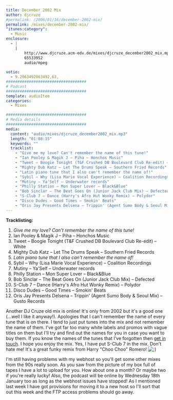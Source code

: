 ```yaml
---
title: December 2002 Mix
author: djcruze
#permalink: /2006/01/16/december-2002-mix/
permalink: /mixes/december-2002-mix/
"itunes:category":
  - Music
enclosure:
  - |
    |
        http://www.djcruze.acm-edv.de/mixes/djcruze_december2002_mix.mp3
        65533952
        audio/mpeg
        
votio:
  - 9.2063492063492,63,
###################################
# Podcast
###################################
template: audioItem
categories:
  - Mixes

###################################
# Media details
###################################
media:
  content: "audio/mixes/djcruze_december2002_mix.mp3"
  length: "01:08:15"
  keywords: ""
  tracklist:
    - "Give me my love? Can't remember the name of this tune!"
    - "Ian Pooley & Magik J – Piha – Honchos Music"
    - "Tweet – Boogie Tonight (T&F Crushed DB Boulevard Club Re-edit) – White"
    - "Mighty Dub Katz – Let The Drums Speak – Southern Fried Records"
    - "Latin piano tune that I also can't remember the name of!"
    - "Sybil – Why (Lisa Marie Vocal Experience) – Coalition Recordings"
    - "Mutiny – Ya'Self – Underwater records"
    - "Philly Station – Mon Super Lover – Black&Blue"
    - "Bob Sinclar – The Beat Goes On (Junior Jack Club Mix) – Defected"
    - "S-Club 7 – Dance (Harry's Afro Hut Wonky Remix) – Polydor"
    - "Disco Dudes – Good Times – Smokin' Beats"
    - "Oris Jay Presents Delsena – Trippin' (Agent Sumo Body & Seoul Mix) – Gusto Records"
---
```


**Tracklisting:**

  1. *Give me my love? Can't remember the name of this tune!*
  2. Ian Pooley & Magik J – Piha – Honchos Music
  3. Tweet – Boogie Tonight (T&F Crushed DB Boulevard Club Re-edit) – White
  4. Mighty Dub Katz – Let The Drums Speak – Southern Fried Records
  5. *Latin piano tune that I also can't remember the name of!*
  6. Sybil – Why (Lisa Marie Vocal Experience) – Coalition Recordings
  7. Mutiny – Ya'Self – Underwater records
  8. Philly Station – Mon Super Lover – Black&Blue
  9. Bob Sinclar – The Beat Goes On (Junior Jack Club Mix) – Defected
 10. S-Club 7 – Dance (Harry's Afro Hut Wonky Remix) – Polydor
 11. Disco Dudes – Good Times – Smokin' Beats
 12. Oris Jay Presents Delsena – Trippin' (Agent Sumo Body & Seoul Mix) – Gusto Records

Another DJ Cruze old mix is online! It's only from 2002 but it's a good one (...well I like it anyway!). Apologies that I can't remember the name of every tune that is on there. I tend to just put tunes into the mix and not remember the name of them. I've got far too many white labels and promos with vague titles on them but I'll try and find out the names for you in case you want to buy them. If you know the names of the tunes that I've forgotten then [get in touch][1]. I hope you enjoy the mix. Yes, I have put S-Club 7 in the mix. Don't hate me! It's a great funky remix from Harry "Choo Choo" Romero! <img src="http://www.djcruze.co.uk/cms/wp-includes/images/smilies/icon_wink.gif" alt=";)" class="wp-smiley" /> 

I'm still having problems with my webhost so you'll get some other mixes from the 90s really soon. As you saw from the picture of my box full of tapes I have a lot to upload for you. How about one a month? Or maybe two if you're really lucky! Also, the podcast will be online by Wednesday 18th January too as long as the webhost issues have stopped! As I mentioned last week I have got provisions for moving it to a new host so I'll sort that out this week and the FTP access problems should go away.

 [1]: http://www.djcruze.co.uk/cms/contact/